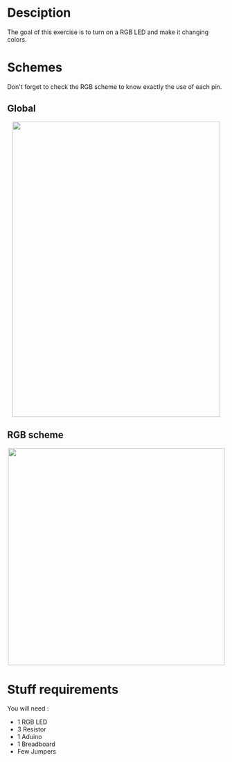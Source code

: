 # Desciption 

The goal of this exercise is to turn on a RGB LED and make it changing colors.

# Schemes

Don't forget to check the RGB scheme to know exactly the use of each pin.

## Global

<p align="center">
  <img width="480" height="680" src="https://github.com/Dexmos/Arduino-Workshop-I/blob/master/8-TurnOnRGB_LED/Schema/Schema.jpg">
</p>

## RGB scheme

<p align="center">
  <img width="500" height="500" src="https://github.com/Dexmos/Arduino-Workshop-I/blob/master/8-TurnOnRGB_LED/Schema/RGB_LED_Schema.png">
</p>

# Stuff requirements

You will need :
* 1 RGB LED
* 3 Resistor
* 1 Aduino
* 1 Breadboard
* Few Jumpers
